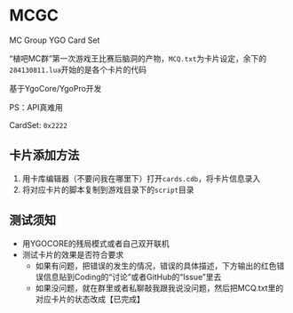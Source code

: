 ﻿# MCGC
MC Group YGO Card Set

“植吧MC群”第一次游戏王比赛后脑洞的产物，`MCQ.txt`为卡片设定，余下的`284130811.lua`开始的是各个卡片的代码

基于YgoCore/YgoPro开发

PS：API真难用

CardSet: `0x2222`

## 卡片添加方法
1. 用卡库编辑器（不要问我在哪里下）打开`cards.cdb`，将卡片信息录入
2. 将对应卡片的脚本复制到游戏目录下的`script`目录

## 测试须知
- 用YGOCORE的残局模式或者自己双开联机
- 测试卡片的效果是否符合要求
	- 如果有问题，把错误的发生的情况，错误的具体描述，下方输出的红色错误信息贴到Coding的“讨论”或者GitHub的“Issue”里去
	- 如果没问题，就在群里或者私聊敲我跟我说没问题，然后把MCQ.txt里的对应卡片的状态改成【已完成】